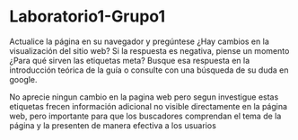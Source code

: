 # Laboratorio1-Grupo1
Actualice la página en su navegador y pregúntese ¿Hay cambios en la visualización del sitio web? Si la
respuesta es negativa, piense un momento ¿Para qué sirven las etiquetas meta? Busque esa respuesta en la
introducción teórica de la guía o consulte con una búsqueda de su duda en google.

No aprecie ningun cambio en la pagina web pero segun investigue estas etiquetas frecen información adicional no visible directamente en la página web, pero importante para que los buscadores comprendan el tema de la página y la presenten de manera efectiva a los usuarios


